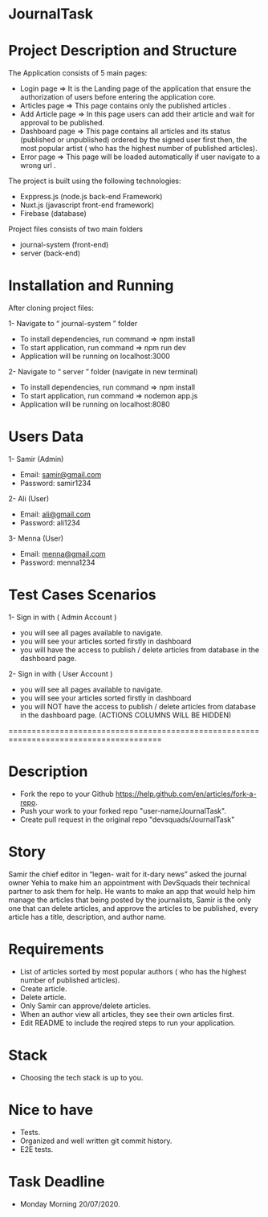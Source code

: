 # JournalTask



# Project Description and Structure

The Application consists of 5 main pages:

- Login page => It is the Landing page of the application that ensure the authorization of users before entering the application core.
- Articles page => This page contains only the published articles .
- Add Article page => In this page users can add their article and wait for approval to be published.
- Dashboard page => This page contains all articles and its status (published or unpublished) ordered by the signed user first then, the most popular artist ( who has the highest number of published articles).
- Error page => This page will be loaded automatically if user navigate to a wrong url .


The project is built using the following technologies:

- Exppress.js (node.js back-end Framework) 
- Nuxt.js (javascript front-end framework)
- Firebase (database)

Project files consists of two main folders 

- journal-system (front-end)
- server (back-end)

# Installation and Running

After cloning project files:

1- Navigate to  “ journal-system ” folder 

- To install dependencies, run command =>  npm install
- To start application, run command =>  npm run dev
- Application will be running on localhost:3000

2- Navigate to  “ server ” folder  (navigate in new terminal)

- To install dependencies, run command =>  npm install
- To start application, run command =>  nodemon app.js
- Application will be running on localhost:8080

# Users Data 

1- Samir (Admin)

- Email: samir@gmail.com
- Password: samir1234

2- Ali (User)

- Email: ali@gmail.com
- Password: ali1234

3- Menna (User)

- Email: menna@gmail.com
- Password: menna1234

# Test Cases Scenarios 

1- Sign in with ( Admin Account ) 

- you will see all pages available to navigate.
- you will see your articles sorted firstly in dashboard
- you will have the access to publish / delete articles from database in the dashboard page.

2- Sign in with ( User Account ) 

- you will see all pages available to navigate.
- you will see your articles sorted firstly in dashboard
- you will NOT have the access to publish / delete articles from database in the dashboard page. (ACTIONS COLUMNS WILL BE HIDDEN)

=======================================================================================

# Description
- Fork the repo to your Github https://help.github.com/en/articles/fork-a-repo.
- Push your work to your forked repo "user-name/JournalTask".
- Create pull request in the original repo "devsquads/JournalTask"

# Story
Samir the chief editor in “legen- wait for it-dary news” asked the journal owner Yehia to make him an appointment with DevSquads their technical partner to ask them for help.
He wants to make an app that would help him manage the articles that being posted by the journalists, Samir is the only one that can delete articles, and approve the articles to be published, every article has a title, description, and author name.


# Requirements
- List of articles sorted by most popular authors ( who has the highest number of published articles).
- Create article.
- Delete article.
- Only Samir can approve/delete articles.
- When an author view all articles, they see their own articles first. 
- Edit README to include the reqired steps to run your application.

# Stack
- Choosing the tech stack is up to you.

# Nice to have
- Tests.
- Organized and well written git commit history.
- E2E tests.

# Task Deadline
- Monday Morning 20/07/2020.
